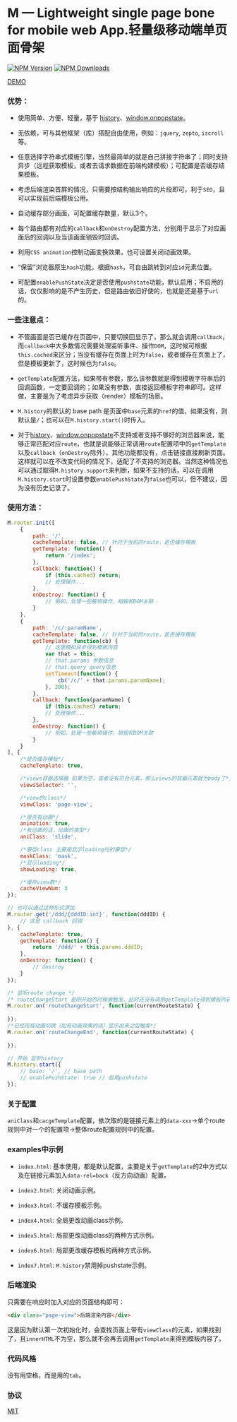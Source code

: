 M — Lightweight single page bone for mobile web App.轻量级移动端单页面骨架
=


[![NPM Version][npm-image]][npm-url]
[![NPM Downloads][downloads-image]][downloads-url]


[DEMO](http://demo.aijc.net/js/M/examples/)

### 优势：

* 使用简单、方便、轻量，基于 [history](https://developer.mozilla.org/en-US/docs/Web/Guide/API/DOM/Manipulating_the_browser_history)、[window.onpopstate](https://developer.mozilla.org/en-US/docs/WindowEventHandlers.onpopstate)。

* 无依赖，可与其他框架（库）搭配自由使用，例如：`jquery`, `zepto`, `iscroll`等。

* 任意选择字符串式模板引擎，当然最简单的就是自己拼接字符串了；同时支持异步（远程获取模板，或者去请求数据在前端构建模板）；可配置是否缓存结果模板。

* 考虑后端渲染首屏的情况，只需要按结构输出响应的片段即可，利于`SEO`，且可以实现前后端模板公用。

* 自动缓存部分画面，可配置缓存数量，默认3个。

* 每个路由都有对应的`callback`和`onDestroy`配置方法，分别用于显示了对应画面后的回调以及当该画面销毁时回调。

* 利用`CSS animation`控制动画变换效果，也可设置关闭动画效果。

* “保留”浏览器原生`hash`功能，根据`hash`，可自由跳转到对应`id`元素位置。

* 可配置`enablePushState`决定是否使用`pushstate`功能，默认启用；不启用的话，仅仅影响的是不产生历史，但是路由依旧好使的，也就是还是基于`url`的。

### 一些注意点：

* 不管画面是否已缓存在页面中，只要切换回显示了，那么就会调用`callback`，而`callback`中大多数情况需要处理监听事件、操作`DOM`，这时候可根据`this.cached`来区分；当没有缓存在页面上时为`false`，或者缓存在页面上了，但是模板更新了，这时候也为`false`。

* `getTemplate`配置方法，如果带有参数，那么该参数就是得到模板字符串后的回调函数，一定要回调的；如果没有参数，直接返回模板字符串即可。这样做，主要是为了考虑异步获取（render）模板的场景。

* `M.history`的默认的 base path 是页面中`base`元素的`href`的值，如果没有，则默认是`/`；也可以在`M.history.start()`时传入。

* 对于[history](https://developer.mozilla.org/en-US/docs/Web/Guide/API/DOM/Manipulating_the_browser_history)、[window.onpopstate](https://developer.mozilla.org/en-US/docs/WindowEventHandlers.onpopstate)不支持或者支持不够好的浏览器来说，能够正常匹配对应`route`，也就是说能够正常调用`route`配置项中的`getTemplate`以及`callback`（`onDestroy`除外），其他功能都没有，点击链接直接刷新页面。这样就可以在不改变代码的情况下，适配了不支持的浏览器。当然这种情况也可以通过取得`M.history.support`来判断，如果不支持的话，可以在调用`M.history.start`时设置参数`enablePushState`为`false`也可以，但不建议，因为没有历史记录了。

### 使用方法：

```js
M.router.init([
	{
		path: '/',
		cacheTemplate: false, // 针对于当前的route，是否缓存模板
		getTemplate: function() {
			return '/index';
		},
		callback: function() {
			if (this.cached) return;
			// 处理操作...
		},
		onDestroy: function() {
			// 例如，处理一些解绑操作，销毁和DOM关联
		}
	},
	{
		path: '/c/:paramName',
		cacheTemplate: false, // 针对于当前的route，是否缓存模板
		getTemplate: function(cb) {
			// 这里模拟异步得到模板内容
			var that = this;
			// that.params 参数信息
			// that.query query信息
			setTimeout(function() {
				cb('/c/' + that.params.paramName);
			}, 200);
		},
		callback: function(paramName) {
			if (this.cached) return;
			// 处理操作...
		},
		onDestroy: function() {
			// 例如，处理一些解绑操作，销毁和DOM关联
		}
	}
], {
	/*是否缓存模板*/
	cacheTemplate: true,

	/*views容器选择器 如果为空，或者没有符合元素，那么views的容器元素就为body了*/
	viewsSelector: '',

	/*view的class*/
	viewClass: 'page-view',

	/*是否有动画*/
	animation: true,
	/*有动画的话，动画的类型*/
	aniClass: 'slide',

	/*蒙层class 主要是显示loading时的蒙层*/
	maskClass: 'mask',
	/*显示loading*/
	showLoading: true,

	/*缓存view数*/
	cacheViewNum: 3
});

// 也可以通过这种形式添加
M.router.get('/ddd/{dddID:int}', function(dddID) {
	// 这是 callback 回调
}, {
	cacheTemplate: true,
	getTemplate: function() {
		return '/ddd/' + this.params.dddID;
	},
	onDestroy: function() {
		// destroy
	}
});

/* 监听route change */
/* routeChangeStart 是刚开始的时候被触发，此时还没有调用getTemplate得到模板内容 */
M.router.on('routeChangeStart', function(currentRouteState) {
	
});
/*已经完成动画切换（如有动画效果的话）显示出来之后触发*/
M.router.on('routeChangeEnd', function(currentRouteState) {
	
});

// 开始 监听history
M.history.start({
	// base: '/', // base path
	// enablePushState: true // 启用pushstate
});

```

### 关于配置

`aniClass`和`cacgeTemplate`配置，依次取的是链接元素上的`data-xxx`->单个route规则中对一个的配置项->整体route配置规则中的配置。

### examples中示例

* `index.html`: 基本使用，都是默认配置，主要是关于`getTemplate`的2中方式以及在链接元素加入`data-rel=back`（反方向动画）配置。

* `index2.html`: 关闭动画示例。

* `index3.html`: 不缓存模板示例。

* `index4.html`: 全局更改动画class示例。

* `index5.html`: 局部更改动画class的两种方式示例。

* `index6.html`: 局部更改缓存模板的两种方式示例。

* `index7.html`: `M.history`禁用掉pushstate示例。

### 后端渲染

只需要在响应时加入对应的页面结构即可：

```html
<div class="page-view">后端渲染内容</div>
```

这是因为默认第一次初始化时，会查找页面上带有`viewClass`的元素，如果找到了，且`innerHTML`不为空，那么就不会再去调用`getTemplate`来得到模板内容了。

### 代码风格

没有用空格，而是用的`tab`。

### 协议

[MIT](https://github.com/dolymood/M/blob/master/LICENSE)

[npm-image]: https://img.shields.io/npm/v/mobile-router.js.svg?style=flat
[npm-url]: https://npmjs.org/package/mobile-router.js
[downloads-image]: https://img.shields.io/npm/dm/mobile-router.js.svg?style=flat
[downloads-url]: https://npmjs.org/package/mobile-router.js